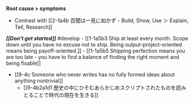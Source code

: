 **Root cause > symptoms**

- Contrast with [[2-1a4b 百聞は一見に如かず - Build, Show, Use ＞ Explain, Tell, Research]]

***[[Don't get started]]*** #develop 
	- [[1-1a5b3 Ship at least every month. Scope down until you have no excuse not to ship. Being output-project-oriented means being payoff-oriented.]]
		- [[1-1a5b5 Shipping perfection means you are too late - you have to find a balance of finding the right moment and being fixable]]

- [[9-4c Someone who never writes has no fully formed ideas about anything nontrivial]]
	- [[9-4b2a1d1 歴史の中にひそむあらかじめスクリプトされたものを読みとることで時代の現在を生きる]]
